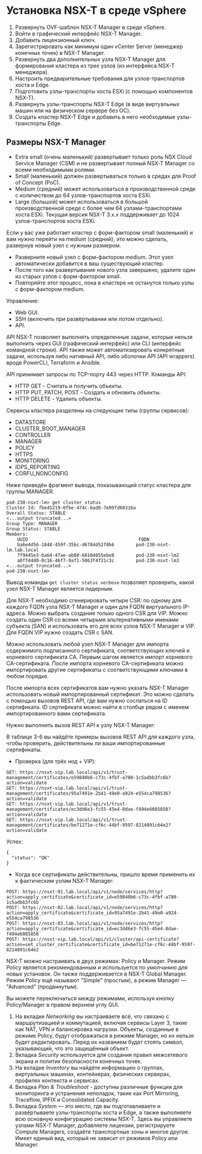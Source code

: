 # Установка NSX-T в среде vSphere

1. Развернуть OVF-шаблон NSX-T Manager в среде vSphere.
1. Войти в графический интерфейс NSX-T Manager.
1. Добавить лицензионный ключ.
1. Зарегистрировать как минимум один vCenter Server (менеджер конечных точек) в NSX-T Manager.
1. Развернуть два дополнительных узла NSX-T Manager для формирования кластера из трех узлов (из интерфейса NSX-T менеджера).
1. Настроить предварительные требования для узлов-транспортов хоста и Edge.
1. Подготовить узлы-транспорты хоста ESXi (с помощью компонентов NSX-T).
1. Развернуть узлы-транспорты NSX-T Edge (в виде виртуальных машин или на физическом сервере без ОС).
1. Создать кластер NSX-T Edge и добавить в него необходимые узлы-транспорты Edge.

## Размеры NSX-T Manager
* Extra small (очень маленький) развертывает только роль NSX Cloud Service Manager (CSM) и не развертывает полный NSX-T Manager со всеми необходимыми ролями.
* Small (маленький) должен развертываться только в средах для Proof of Concept (PoC).
* Medium (средний) может использоваться в производственной среде с количеством до 64 узлов-транспортов хоста ESXi.
* Large (большой) может использоваться в большой производственной среде с более чем 64 узлами-транспортами хоста ESXi. Текущая версия NSX-T 3.x.x поддерживает до 1024 узлов-транспортов хоста ESXi.

Если у вас уже работает кластер с форм-фактором small (маленький) и вам нужно перейти на medium (средний), это можно сделать, развернув новый узел с нужным размером.
* Разверните новый узел с форм-фактором medium. Этот узел автоматически добавится в ваш существующий кластер.
* После того как развертывание нового узла завершено, удалите один из старых узлов с форм-фактором small.
* Повторяйте этот процесс, пока в кластере не останутся только узлы с форм-фактором medium.

Управление:
* Web GUI.
* SSH (включить при развёртывании или потом отдельно).
* API.

API NSX-T позволяет выполнять определенные задачи, которые нельзя выполнить через GUI (графический интерфейс) или CLI (интерфейс командной строки). API также может автоматизировать конкретные задачи, используя либо нативный API, либо оболочки API (API wrappers) вроде PowerCLI, Terraform и Ansible.

API принимает запросы по TCP-порту 443 через HTTP. Команды API:
* HTTP GET - Считать и получить объекты.
* HTTP PUT, PATCH, POST - Создать и обновить объекты.
* HTTP DELETE - Удалить объекты.


Сервисы кластера разделены на следующие типы (группы сервисов):
* DATASTORE
* CLUSTER_BOOT_MANAGER
* CONTROLLER
* MANAGER
* POLICY
* HTTPS
* MONITORING
* IDPS_REPORTING
* CORFU_NONCONFIG

Ниже приведён фрагмент вывода, показывающий статус кластера для группы MANAGER.
```
pod-230-nsxt-lm> get cluster status
Cluster Id: fbe45219-0fbe-474c-bad8-7e09fd68316a
Overall Status: STABLE
<...output truncated...>
Group Type: MANAGER
Group Status: STABLE
Members:
    UUID                                         FQDN
    ba6e4d56-1848-459f-35bc-d6784d52f0b6        pod-230-nsxt-lm.lab.local
    7f9445e3-ba64-47ae-ab80-68104055ebe8        pod-230-nsxt-lm2
    a0ffd4d0-0c16-46f7-9af1-5063f4f21c3c        pod-230-nsxt-lm3
<...output truncated...>
pod-230-nsxt-lm>
```

Вывод команды `get cluster status verbose` позволяет проверить, какой узел NSX-T Manager является лидерным.

Для NSX-T необходимо сгенерировать четыре CSR: по одному для каждого FQDN узла NSX-T Manager и один для FQDN виртуального IP-адреса. Можно выбрать создание только одного CSR для VIP. Можно создать один CSR со всеми четырьмя альтернативными именами субъекта (SAN) и использовать его для всех узлов NSX-T Manager и VIP. Для FQDN VIP нужно создать CSR с SAN.

Можно использовать любой узел NSX-T Manager для импорта содержимого подписанного сертификата, соответствующих ключей и корневого сертификата CA. Первым шагом является импорт корневого CA-сертификата. После импорта корневого CA-сертификата можно импортировать другие сертификаты с соответствующими ключами в любом порядке. 


После импорта всех сертификатов вам нужно указать NSX-T Manager использовать новый импортированный сертификат. Это можно сделать с помощью вызовов REST API, где вам нужно сослаться на ID сертификата. ID сертификата можно найти в столбце рядом с именем импортированного вами сертификата.

Нужно выполнить вызов REST API к узлу NSX-T Manager:

В таблице 3-6 вы найдёте примеры вызовов REST API для каждого узла, чтобы проверить, действительны ли ваши импортированные сертификаты.
* Проверка (для трёх нод + VIP):
```
GET: https://nsxt-vip.lab.local/api/v1/trust-management/certificates/e59840b6-c73c-4fbf-a780-1c5adbb3fc6b?action=validate
GET: https://nsxt-vip.lab.local/api/v1/trust-management/certificates/95a7491e-2b41-49e0-a924-e554ca798536?action=validate
GET: https://nsxt-vip.lab.local/api/v1/trust-management/certificates/ec3dd6e3-fc55-45e4-8dae-f494e6085858?action=validate
GET: https://nsxt-vip.lab.local/api/v1/trust-management/certificates/be71271e-cf6c-44bf-9597-8214891c64e2?action=validate
```

Успех:
```
{
  "status": "OK"
}
```

* Когда все сертификаты действительны, пришло время применить их к фактическим узлам NSX-T Manager:
```
POST: https://nsxt-01.lab.local/api/v1/node/services/http?action=apply_certificate&certificate_id=e59840b6-c73c-4fbf-a780-1c5adbb3fc6b
POST: https://nsxt-02.lab.local/api/v1/node/services/http?action=apply_certificate&certificate_id=95a7491e-2b41-49e0-a924-e554ca798536
POST: https://nsxt-03.lab.local/api/v1/node/services/http?action=apply_certificate&certificate_id=ec3dd6e3-fc55-45e4-8dae-f494e6085858
POST: https://nsxt-vip.lab.local/api/v1/cluster/api-certificate?action=set_cluster_certificate&certificate_id=be71271e-cf6c-44bf-9597-8214891c64e2
```

NSX-T можно настраивать в двух режимах: Policy и Manager. Режим Policy является рекомендованным и используется по умолчанию для новых установок. Он также поддерживается в NSX-T Global Manager. Режим Policy ещё называют "Simple" (простым), а режим Manager — "Advanced" (продвинутым).

Вы можете переключаться между режимами, используя кнопку Policy/Manager в правом верхнем углу GUI.

1. На вкладке *Networking* вы настраиваете всё, что связано с маршрутизацией и коммутацией, включая сервисы Layer 3, такие как NAT, VPN и балансировка нагрузки. Объекты, созданные в режиме Policy, будут отображаться в режиме Manager, но их нельзя будет редактировать. Перед их названием будет стоять символ, указывающий, что это защищённый объект.
1. Вкладка *Security* используется для создания правил межсетевого экрана и политик безопасности конечных точек.
1. На вкладке *Inventory* вы найдёте информацию о группах, виртуальных машинах, контейнерах, физических серверах, профилях контекста и сервисах.
1. Вкладка *Plan & Troubleshoot* - доступны различные функции для мониторинга и устранения неполадок, такие как Port Mirroring, Traceflow, IPFIX и Consolidated Capacity.
1. Вкладка *System* — это место, где вы подготавливаете и развёртываете узлы-транспорты хоста и Edge, а также выполняете всю основную конфигурацию системы NSX-T. Здесь вы управляете узлами NSX-T Manager, добавляете лицензии, регистрируете Compute Managers, создаёте транспортные зоны и многое другое. Имеет единый вид, который не зависит от режимов Policy или Manager.
